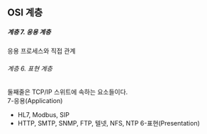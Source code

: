 ## OSI 계층
##### 계층 7. 응용 계층
응용 프로세스와 직접 관계
###### 계층 6. 표현 계층

둘째줄은 TCP/IP 스위트에 속하는 요소들이다.  
7-응용(Application)
- HL7, Modbus, SIP
- HTTP, SMTP, SNMP, FTP, 텔넷, NFS, NTP
6-표현(Presentation)
